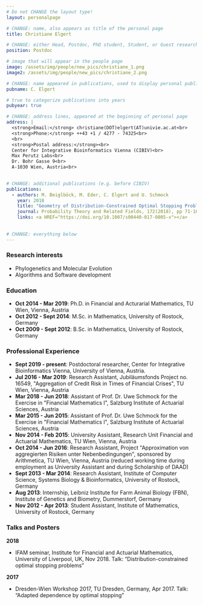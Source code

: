 ```yaml
---
# Do not CHANGE the layout type!
layout: personalpage

# CHANGE: name, also appears as title of the personal page
title: Christiane Elgert

# CHANGE: either Head, Postdoc, PhD student, Student, or Guest researcher
position: Postdoc

# image that will appear in the people page
image: /assets/img/people/new_pics/christiane_1.png
image2: /assets/img/people/new_pics/christiane_2.png

# CHANGE: name appeared in publications, used to display personal publications
pubname: C. Elgert

# true to categorize publications into years
pubyear: true

# CHANGE: address lines, appeared at the beginning of personal page
address: |
  <strong>Email:</strong> christiane(DOT)elgert(AT)univie.ac.at<br>
  <strong>Phone:</strong> ++43 +1 / 4277 - 74325<br>
  <br>
  <strong>Postal address:</strong><br>
  Center for Integrative Bioinformatics Vienna (CIBIV)<br>
  Max Perutz Labs<br>
  Dr. Bohr Gasse 9<br>
  A-1030 Wien, Austria<br>
  

# CHANGE: additional publications (e.g. before CIBIV)
publications:
  - authors: M. Beiglböck, M. Eder, C. Elgert and U. Schmock
    year: 2018
    title: "Geometry of Distribution-Constrained Optimal Stopping Problems."
    journal: Probability Theory and Related Fields, 172(2018), pp 71-101
    links: <a HREF="https://doi.org/10.1007/s00440-017-0805-x"></a>
  
  
# CHANGE: everything below
---
```

### Research interests
<div class="hline"></div>

* Phylogenetics and Molecular Evolution
* Algorithms and Software development


### Education
<div class="hline"></div>

* __Oct 2014 - Mar 2019__: Ph.D. in Financial and Acturarial Mathematics, TU Wien, Vienna, Austria<br>
* __Oct 2012 - Sept 2014__: M.Sc. in Mathematics, University of Rostock, Germany
* __Oct 2009 - Sept 2012__: B.Sc. in Mathematics, University of Rostock, Germany



### Professional Experience
<div class="hline"></div>

* __Sept 2019 - present__: Postdoctoral researcher, Center for Integrative Bioinformatics Vienna, University of Vienna, Austria.
* __Jul 2016 - Mar 2019__: Research Assistant, Jubiläumsfonds Project no. 16549, "Aggregation of Credit Risk in Times of Financial Crises", TU Wien, Vienna, Austria
* __Mar 2018 - Jun 2018__: Assistant of Prof. Dr. Uwe Schmock for the Exercise in "Financial Mathematics I", Salzburg Institute of Actuarial Sciences, Austria
* __Mar 2015 - Jun 2015__: Assistant of Prof. Dr. Uwe Schmock for the Exercise in "Financial Mathematics I", Salzburg Institute of Actuarial Sciences, Austria
* __Nov 2014 - Feb 2015__: University Assistant, Research Unit Financial and Actuarial Mathematics, TU Wien, Vienna, Austria
* __Oct 2014 - Jun 2016__: Research Assistant, Project "Approximation von aggregierten Risiken unter Nebenbedingungen", sponsored by Arithmetica, TU Wien, Vienna, Austria (reduced working time during employment as University Assistant and during Scholarship of DAAD)
* __Sept 2013 - Mar 2014__: Research Assistant, Institute of Computer Science, Systems Biology & Bioinformatics, University of Rostock, Germany
* __Aug 2013__: Internship, Leibniz Institute for Farm Animal Biology (FBN), Institute of Genetics and Biometry,  Dummerstorf, Germany
* __Nov 2012 - Apr 2013__: Student Assistant, Institute of Mathematics, University of Rostock, Germany
      


### Talks and Posters
<div class="hline"></div>

__2018__
* IFAM seminar, Institute for Financial and Actuarial Mathematics, University of Liverpool, UK, Nov 2018.
Talk: “Distribution-constrained optimal stopping problems”

__2017__
* Dresden-Wien Workshop 2017, TU Dresden, Germany, Apr 2017. 
Talk: “Adapted dependence by optimal stopping”

